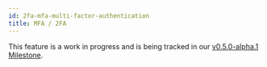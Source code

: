 ```yaml
---
id: 2fa-mfa-multi-factor-authentication
title: MFA / 2FA
---
```


This feature is a work in progress and is being tracked in our [v0.5.0-alpha.1 Milestone](https://github.com/ory/kratos/milestone/5).
